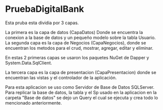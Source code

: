 # PruebaDigitalBank
 
Esta pruba esta dividia por 3 capas.

La primera es la capa de datos (CapaDatos) Donde se encuentra la conexion a la base de datos y un pequeño modelo sobre la tabla Usuario.
La segunda capa es la capa de Negocios (CapaNegocios), donde se encuentran los metodos para el crud, mostrar, agregar, editar y eliminar.

En estas 2 primeras capas se usaron los paquetes NuGet de Dapper y System.Data.SqlClient.

La tercera capa es la capa de presentacion (CapaPresentacion) donde se encuentran las vistas y el controlador de la aplicación.

Para esta aplicacion se uso como Servidor de Base de Datos SQLServer. Para replicar la base de datos, la tabla y el Sp usado en la aplicacion en la carpeta "Base de datos" se dejo un Query el cual se ejecuta y crea todo lo mencionado anteriormente.
